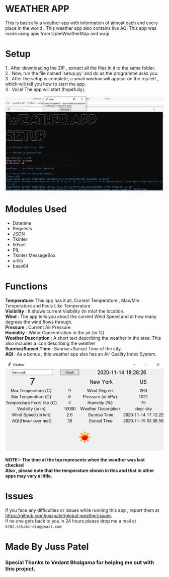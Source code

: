 # WEATHER APP
This is basically a weather app with information of almost each and every place in the world . This weather app also contains live AQI
This app was made using apis from OpenWeatherMap and waqi
# Setup
1 . After downloading the ZIP , extract all the files in it to the same folder.<br>
2 . Now, run the file named 'setup.py' and do as the programme asks you.<br>
3 . After the setup is complete, a small window will appear on the top left , which 
will tell you how to start the app.<br>
4 . Voila! The app will start (hopefully).<br>

<img src="https://github.com/jusspatel/global-weather/blob/main/Screenshot%20(119).png"></img>
# Modules Used
* Datetime
* Requests
* JSON
* Tkinter
* tkFont
* PIL
* Tkinter MessageBox
* urllib
* base64

# Functions
<b>Temperature</b>: This app has it all, Current Temperature , Max/Min Temperature and Feels Like Temperature.<br>
<b>Visibility</b> : It shows current Visibility (in m)of the location.<br>
<b>Wind</b> : The app tells you about the current Wind Speed and at how many degrees the wind flows through.<br>
<b>Pressure</b> : Current Air Pressure<br>
<b>Humidity</b> : Water Concentration in the air (in %)<br>
<b>Weather Description</b> : A short text describing the weather in the area. This also includes a icon describing the weather<br>
<b>Sunrise/Sunset Time</b> : Sunrise+Sunset Time of the city.<br>
<b>AQI</b> : As a bonus , this weather app also has an Air Quality Index System.<br>
<div align="center">
<img src= "https://github.com/jusspatel/global-weather/blob/main/Screenshot%20(120).png"></img>
</div><br>
<b>NOTE:- The time at the top represents when the weather was last checked</b><br>
<b>Also , please note that the temperature shown in this and that in other apps may vary a little.</b>

# Issues
If you face any difficulties or Issues while running this app , report them at https://github.com/jusspatel/global-weather/issues <br>
If no one gets back to you in 24 hours please drop me a mail at `6782.stkabirdio@gmail.com`

# Made By Juss Patel
### Special Thanks to Vedant Bhalgama for helping me out with this project.
